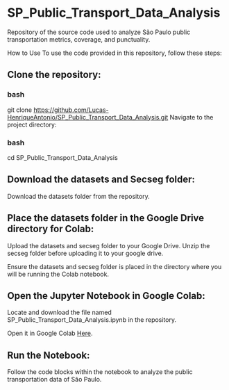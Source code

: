 # SP_Public_Transport_Data_Analysis
Repository of the source code used to analyze São Paulo public transportation metrics, coverage, and punctuality.

How to Use
To use the code provided in this repository, follow these steps:

## Clone the repository:

### bash
git clone https://github.com/Lucas-HenriqueAntonio/SP_Public_Transport_Data_Analysis.git
Navigate to the project directory:

### bash
cd SP_Public_Transport_Data_Analysis
## Download the datasets and Secseg folder:

Download the datasets folder from the repository.

## Place the datasets folder in the Google Drive directory for Colab:

Upload the datasets and secseg folder to your Google Drive.
Unzip the secseg folder before uploading it to your google drive.

Ensure the datasets and secseg folder is placed in the directory where you will be running the Colab notebook.

## Open the Jupyter Notebook in Google Colab:

Locate and download the file named SP_Public_Transport_Data_Analysis.ipynb in the repository.

Open it in Google Colab [Here](https://colab.research.google.com).

## Run the Notebook:

Follow the code blocks within the notebook to analyze the public transportation data of São Paulo.

